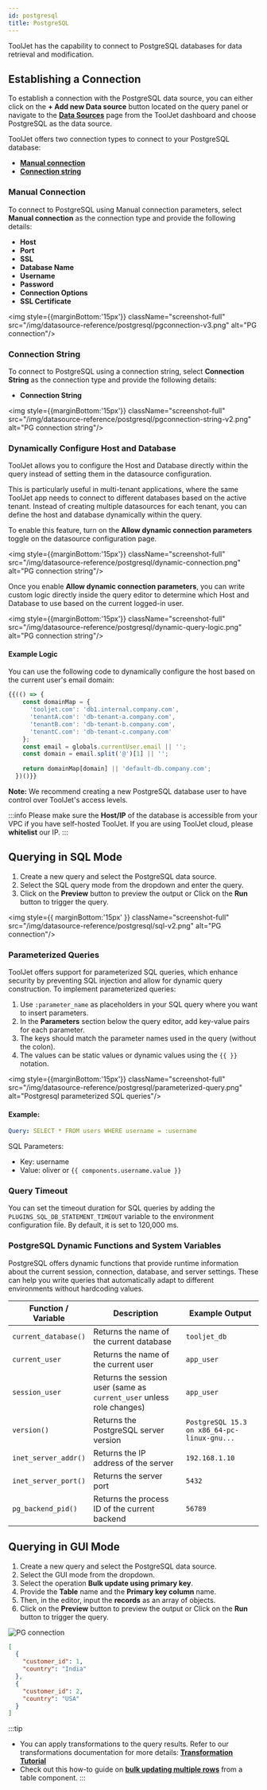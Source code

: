 ```yaml
---
id: postgresql
title: PostgreSQL
---
```


ToolJet has the capability to connect to PostgreSQL databases for data retrieval and modification.

<div style={{paddingTop:'24px'}}>

## Establishing a Connection

To establish a connection with the PostgreSQL data source, you can either click on the **+ Add new Data source** button located on the query panel or navigate to the **[Data Sources](/docs/data-sources/overview)** page from the ToolJet dashboard and choose PostgreSQL as the data source.

ToolJet offers two connection types to connect to your PostgreSQL database:

- **[Manual connection](#manual-connection)**
- **[Connection string](#connection-string)**

### Manual Connection

To connect to PostgreSQL using Manual connection parameters, select **Manual connection** as the connection type and provide the following details:

- **Host**
- **Port**
- **SSL**
- **Database Name**
- **Username**
- **Password**
- **Connection Options**
- **SSL Certificate**

<img style={{marginBottom:'15px'}} className="screenshot-full" src="/img/datasource-reference/postgresql/pgconnection-v3.png" alt="PG connection"/>

### Connection String

To connect to PostgreSQL using a connection string, select **Connection String** as the connection type and provide the following details:

- **Connection String**

<img style={{marginBottom:'15px'}} className="screenshot-full" src="/img/datasource-reference/postgresql/pgconnection-string-v2.png" alt="PG connection string"/>

### Dynamically Configure Host and Database

ToolJet allows you to configure the Host and Database directly within the query instead of setting them in the datasource configuration.

This is particularly useful in multi-tenant applications, where the same ToolJet app needs to connect to different databases based on the active tenant. Instead of creating multiple datasources for each tenant, you can define the host and database dynamically within the query.

To enable this feature, turn on the **Allow dynamic connection parameters** toggle on the datasource configuration page.

<img style={{marginBottom:'15px'}} className="screenshot-full" src="/img/datasource-reference/postgresql/dynamic-connection.png" alt="PG connection string"/>

Once you enable **Allow dynamic connection parameters**, you can write custom logic directly inside the query editor to determine which Host and Database to use based on the current logged-in user.

<img style={{marginBottom:'15px'}} className="screenshot-full" src="/img/datasource-reference/postgresql/dynamic-query-logic.png" alt="PG connection string"/>

#### Example Logic

You can use the following code to dynamically configure the host based on the current user's email domain:

```js
{{(() => {
    const domainMap = {
      'tooljet.com': 'db1.internal.company.com',
      'tenantA.com': 'db-tenant-a.company.com',
      'tenantB.com': 'db-tenant-b.company.com',
      'tenantC.com': 'db-tenant-c.company.com'
    };
    const email = globals.currentUser.email || '';
    const domain = email.split('@')[1] || '';
    
    return domainMap[domain] || 'default-db.company.com';
  })()}}
```

**Note:** We recommend creating a new PostgreSQL database user to have control over ToolJet's access levels.

:::info
Please make sure the **Host/IP** of the database is accessible from your VPC if you have self-hosted ToolJet. If you are using ToolJet cloud, please **whitelist** our IP.
:::

</div>

<div style={{paddingTop:'24px'}}>

## Querying in SQL Mode

1. Create a new query and select the PostgreSQL data source.
2. Select the SQL query mode from the dropdown and enter the query.
3. Click on the **Preview** button to preview the output or Click on the **Run** button to trigger the query.

<img style={{ marginBottom:'15px' }} className="screenshot-full" src="/img/datasource-reference/postgresql/sql-v2.png" alt="PG connection"/>

### Parameterized Queries

ToolJet offers support for parameterized SQL queries, which enhance security by preventing SQL injection and allow for dynamic query construction. To implement parameterized queries:

1. Use `:parameter_name` as placeholders in your SQL query where you want to insert parameters.
2. In the **Parameters** section below the query editor, add key-value pairs for each parameter.
3. The keys should match the parameter names used in the query (without the colon).
4. The values can be static values or dynamic values using the `{{ }}` notation.

<img style={{marginBottom:'15px'}} className="screenshot-full" src="/img/datasource-reference/postgresql/parameterized-query.png" alt="Postgresql parameterized SQL queries"/>

#### Example:

```yaml
Query: SELECT * FROM users WHERE username = :username
```
SQL Parameters: <br/>
- Key: username <br/>
- Value: oliver or `{{ components.username.value }}`

### Query Timeout

You can set the timeout duration for SQL queries by adding the `PLUGINS_SQL_DB_STATEMENT_TIMEOUT` variable to the environment configuration file. By default, it is set to 120,000 ms.

### PostgreSQL Dynamic Functions and System Variables

PostgreSQL offers dynamic functions that provide runtime information about the current session, connection, database, and server settings. These can help you write queries that automatically adapt to different environments without hardcoding values.

| Function / Variable  | Description                                                           | Example Output                              |
| -------------------- | --------------------------------------------------------------------- | ------------------------------------------- |
| `current_database()` | Returns the name of the current database                              | `tooljet_db`                                |
| `current_user`       | Returns the name of the current user                                  | `app_user`                                  |
| `session_user`       | Returns the session user (same as `current_user` unless role changes) | `app_user`                                  |
| `version()`          | Returns the PostgreSQL server version                                 | `PostgreSQL 15.3 on x86_64-pc-linux-gnu...` |
| `inet_server_addr()` | Returns the IP address of the server                                  | `192.168.1.10`                              |
| `inet_server_port()` | Returns the server port                                               | `5432`                                      |
| `pg_backend_pid()`   | Returns the process ID of the current backend                         | `56789`                                     |

</div>

<div style={{paddingTop:'24px'}}>

## Querying in GUI Mode

1. Create a new query and select the PostgreSQL data source.
2. Select the GUI mode from the dropdown.
3. Select the operation **Bulk update using primary key**.
4. Provide the **Table** name and the **Primary key column** name.
5. Then, in the editor, input the **records** as an array of objects.
6. Click on the **Preview** button to preview the output or Click on the **Run** button to trigger the query.

<img className="screenshot-full" src="/img/datasource-reference/postgresql/gui-v2.png" alt="PG connection"/>

```json
[
  {
    "customer_id": 1,
    "country": "India"
  },
  {
    "customer_id": 2,
    "country": "USA"
  }
]
```

:::tip
- You can apply transformations to the query results. Refer to our transformations documentation for more details: **[Transformation Tutorial](/docs/tutorial/transformations)**
- Check out this how-to guide on **[bulk updating multiple rows](/docs/how-to/bulk-update-multiple-rows)** from a table component.
:::

</div>
